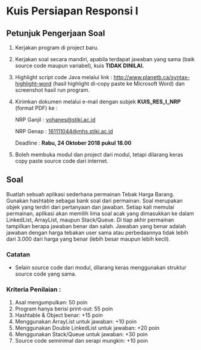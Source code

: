 # Kuis Persiapan Responsi I

## Petunjuk Pengerjaan Soal
1.	Kerjakan program di project baru.
2.	Kerjakan soal secara mandiri, apabila terdapat jawaban yang sama (baik source code maupun variabel), kuis **TIDAK DINILAI.**
3.	Highlight script code Java melalui link : http://www.planetb.ca/syntax-highlight-word (hasil highlight di-copy paste ke Microsoft Word) dan screenshot hasil run program.
4.	Kirimkan dokumen melalui e-mail dengan subjek **KUIS_RES_I_NRP** (format PDF) ke :

    NRP Ganjil : yohanes@stiki.ac.id

    NRP Genap : 161111044@mhs.stiki.ac.id
    
    Deadline : **Rabu, 24 Oktober 2018 pukul 18.00**

5.	Boleh membuka modul dan project dari modul, tetapi dilarang keras copy paste source code dari internet.

## Soal
Buatlah sebuah aplikasi sederhana permainan Tebak Harga Barang. Gunakan hashtable sebagai bank soal dari permainan. Soal merupakan objek yang terdiri dari pertanyaan dan jawaban. Setiap kali memulai permainan, aplikasi akan memilih lima soal acak yang dimasukkan ke dalam LinkedList, ArrayList, maupun Stack/Queue. Di tiap akhir permainan tampilkan berapa jawaban benar dan salah. Jawaban yang benar adalah jawaban dengan harga tebakan user sama atau perbedaannya tidak lebih dari 3.000 dari harga yang benar (lebih besar maupun lebih kecil).

### Catatan
- Selain source code dari modul, dilarang keras menggunakan struktur source code yang sama.

### Kriteria Penilaian :
1. Asal mengumpulkan: 50 poin
2. Program hanya berisi print-out: 55 poin 
3. Hashtable & Object benar: +15 poin 
4. Menggunakan ArrayList untuk jawaban: +10 poin 
5. Menggunakan Double LinkedList untuk jawaban: +20 poin 
6. Menggunakan Stack/Queue untuk jawaban: +30 poin
7. Source code seminimal dan serapi mungkin: +10 poin
